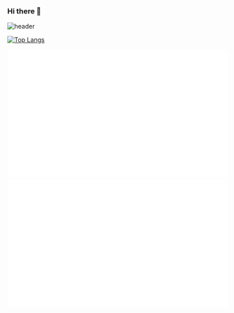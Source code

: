 ### Hi there 👋
![header](https://capsule-render.vercel.app/api?type=waving&color=timeauto&height=200&section=header&text=I'm%20Eugene&fontColor=fcba03&fontSize=90&fontAlign=62&fontAlignY=32&desc=front-develop&descSize=25&descAlign=85&descAlignY=50)


[![Top Langs](https://github-readme-stats.vercel.app/api/top-langs/?username=blackkong34&layout=compact)](https://github.com/anuraghazra/github-readme-stats)


![](https://github.com/kyu0918/github-stats-transparent/blob/output/generated/overview.svg)
  ![](https://github.com/kyu0918/github-stats-transparent/blob/output/generated/languages.svg)
</div>
<!--
**blackkong34/blackkong34** is a ✨ _special_ ✨ repository because its `README.md` (this file) appears on your GitHub profile.

Here are some ideas to get you started:

- 🔭 I’m currently working on ...
- 🌱 I’m currently learning ...
- 👯 I’m looking to collaborate on ...
- 🤔 I’m looking for help with ...
- 💬 Ask me about ...
- 📫 How to reach me: ...
- 😄 Pronouns: ...
- ⚡ Fun fact: ...
-->
